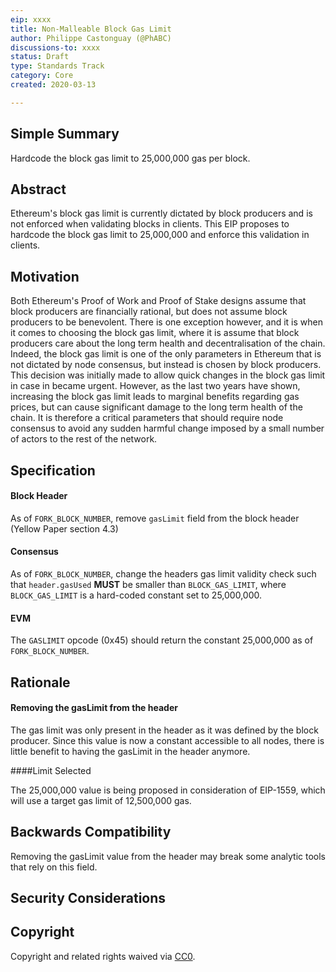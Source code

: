 ```yaml
---
eip: xxxx
title: Non-Malleable Block Gas Limit
author: Philippe Castonguay (@PhABC)
discussions-to: xxxx
status: Draft
type: Standards Track
category: Core
created: 2020-03-13

---
```


## Simple Summary

Hardcode the block gas limit to 25,000,000 gas per block.

## Abstract

Ethereum's block gas limit is currently dictated by block producers and is not enforced when validating blocks in clients. This EIP proposes to hardcode the block gas limit to 25,000,000 and enforce this validation in clients.

## Motivation

Both Ethereum's Proof of Work and Proof of Stake designs assume that block producers are financially rational, but does not assume block producers to be benevolent. There is one exception however, and it is when it comes to choosing the block gas limit, where it is assume that block producers care about the long term health and decentralisation of the chain. Indeed, the block gas limit is one of the only parameters in Ethereum that is not dictated by node consensus, but instead is chosen by block producers. This decision was initially made to allow quick changes in the block gas limit in case in became urgent. However, as the last two years have shown, increasing the block gas limit leads to marginal benefits regarding gas prices, but can cause significant damage to the long term health of the chain. It is therefore a critical parameters that should require node consensus to avoid any sudden harmful change imposed by a small number of actors to the rest of the network.

## Specification

#### Block Header

As of `FORK_BLOCK_NUMBER`, remove `gasLimit` field from the block header (Yellow Paper section 4.3)

#### Consensus

As of `FORK_BLOCK_NUMBER`, change the headers gas limit validity check such that `header.gasUsed` **MUST** be smaller than `BLOCK_GAS_LIMIT`, where `BLOCK_GAS_LIMIT` is a hard-coded constant set to 25,000,000. 

#### EVM

The `GASLIMIT` opcode (0x45) should return the constant 25,000,000 as of `FORK_BLOCK_NUMBER`.

## Rationale

#### Removing the gasLimit from the header

The gas limit was only present in the header as it was defined by the block producer. Since this value is now a constant accessible to all nodes, there is little benefit to having the gasLimit in the header anymore. 

####Limit Selected

The 25,000,000 value is being proposed in consideration of EIP-1559, which will use a target gas limit of 12,500,000 gas.

## Backwards Compatibility

Removing the gasLimit value from the header may break some analytic tools that rely on this field.

## Security Considerations



## Copyright

Copyright and related rights waived via [CC0](https://creativecommons.org/publicdomain/zero/1.0/).